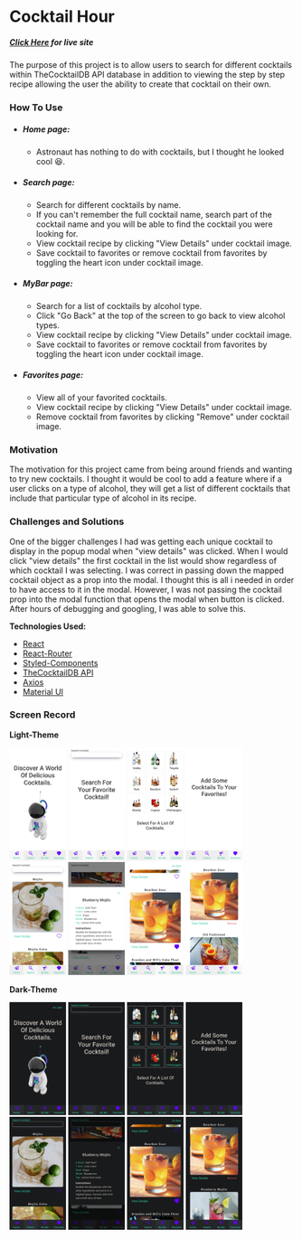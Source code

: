 # Cocktail Hour
##### *[Click Here](https://cocktailhour.kurtisgarcia.dev) for live site*
The purpose of this project is to allow users to search for different cocktails within TheCocktailDB API database in addition to viewing the step by step recipe allowing the user the ability to create that cocktail on their own.


### How To Use

- ##### *Home page:*

    - Astronaut has nothing to do with cocktails, but I thought he looked cool 😆. 

- ##### *Search page:*

    - Search for different cocktails by name.
    - If you can't remember the full cocktail name, search part of the cocktail name and you will be able to find the cocktail you were looking for.
    - View cocktail recipe by clicking "View Details" under cocktail image.
    - Save cocktail to favorites or remove cocktail from favorites by toggling the heart icon under cocktail image.

- ##### *MyBar page:*

    - Search for a list of cocktails by alcohol type.
    - Click "Go Back" at the top of the screen to go back to view alcohol types.
    - View cocktail recipe by clicking "View Details" under cocktail image.
    - Save cocktail to favorites or remove cocktail from favorites by toggling the heart icon under cocktail image.

- ##### *Favorites page:*

    - View all of your favorited cocktails.
    - View cocktail recipe by clicking "View Details" under cocktail image.
    - Remove cocktail from favorites by clicking "Remove" under cocktail image.


### Motivation
The motivation for this project came from being around friends and wanting to try new cocktails. I thought it would be cool to add a feature where if a user clicks on a type of alcohol, they will get a list of different cocktails that include that particular type of alcohol in its recipe.


### Challenges and Solutions
One of the bigger challenges I had was getting each unique cocktail to display in the popup modal when "view details" was clicked. When I would click "view details" the first cocktail in the list would show regardless of which cocktail I was selecting. I was correct in passing down the mapped cocktail object as a prop into the modal. I thought this is all i needed in order to have access to it in the modal. However, I was not passing the cocktail prop into the modal function that opens the modal when button is clicked. After hours of debugging and googling, I was able to solve this. 


**Technologies Used:**
- [React](https://reactjs.org/)
- [React-Router](https://reactrouter.com/)
- [Styled-Components](https://styled-components.com/)
- [TheCocktailDB API](https://www.thecocktaildb.com/)
- [Axios](https://axios-http.com/docs/intro)
- [Material UI](https://mui.com/)



### Screen Record




**Light-Theme**
<div>
<img src="./public/images/cocktailhour-screenshots/light-home.jpg" width="100" height="200" alt="light theme home page"/>

<img src="./public/images/cocktailhour-screenshots/light-emptysearch.jpg" width="100" height="200" alt="light theme home page"/>

<img src="./public/images/cocktailhour-screenshots/light-mybar.jpg" width="100" height="200" alt="light theme home page"/>

<img src="./public/images/cocktailhour-screenshots/light-emptyfavorites.jpg" width="100" height="200" alt="light theme home page"/>

<img src="./public/images/cocktailhour-screenshots/light-search-cocktail.jpg" width="100" height="200" alt="light theme home page"/>

<img src="./public/images/cocktailhour-screenshots/light-modal.jpg" width="100" height="200" alt="light theme home page"/>

<img src="./public/images/cocktailhour-screenshots/light-favcocktail.jpg" width="100" height="200" alt="light theme home page"/>

<img src="./public/images/cocktailhour-screenshots/light-favorites.jpg" width="100" height="200" alt="light theme home page"/>
</div>

**Dark-Theme**

<div>
<img src="./public/images/cocktailhour-screenshots/dark-home.jpg" width="100" height="200" alt="dark theme home page"/>

<img src="./public/images/cocktailhour-screenshots/dark-emptysearch.jpg" width="100" height="200" alt="dark theme empty search page"/>

<img src="./public/images/cocktailhour-screenshots/dark-mybar.jpg" width="100" height="200" alt="dark theme my bar page"/>

<img src="./public/images/cocktailhour-screenshots/dark-emptyfavorites.jpg" width="100" height="200" alt="dark theme empty favorites page"/>

<img src="./public/images/cocktailhour-screenshots/dark-search-cocktail.jpg" width="100" height="200" alt="dark theme search page with cocktail results"/>

<img src="./public/images/cocktailhour-screenshots/dark-modal.jpg" width="100" height="200" alt="dark theme modal with cocktail details"/>

<img src="./public/images/cocktailhour-screenshots/dark-favcocktail.jpg" width="100" height="200" alt="dark theme favorited cocktail"/>

<img src="./public/images/cocktailhour-screenshots/dark-favorites.jpg" width="100" height="200" alt="dark theme favorites page"/>
</div>
